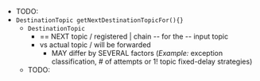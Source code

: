 * TODO:
* `DestinationTopic getNextDestinationTopicFor(){}`
  * `DestinationTopic`
    * == NEXT topic / registered | chain -- for the -- input topic
    * vs actual topic / will be forwarded
      * MAY differ by SEVERAL factors (_Example:_ exception classification, # of attempts or 1! topic fixed-delay strategies)
  * TODO: